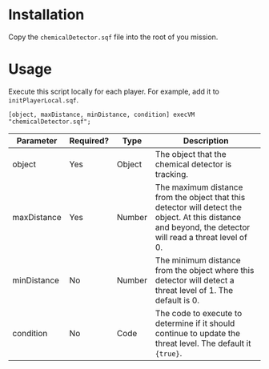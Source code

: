 # Installation
Copy the `chemicalDetector.sqf` file into the root of you mission.

# Usage
Execute this script locally for each player. For example, add it to `initPlayerLocal.sqf`.
```
[object, maxDistance, minDistance, condition] execVM "chemicalDetector.sqf";
```

| Parameter | Required? | Type | Description |
| --- | --- | --- | --- |
| object | Yes | Object | The object that the chemical detector is tracking. |
| maxDistance | Yes | Number | The maximum distance from the object that this detector will detect the object. At this distance and beyond, the detector will read a threat level of 0. |
| minDistance | No | Number | The minimum distance from the object where this detector will detect a threat level of 1. The default is 0. |
| condition | No | Code | The code to execute to determine if it should continue to update the threat level. The default it `{true}`. |

